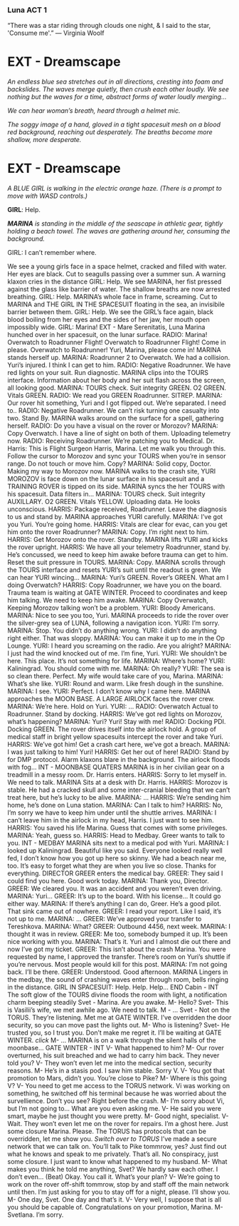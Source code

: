 ### Luna ACT 1

“There was a star riding through clouds one night, & I said to the star, 'Consume me'.”
― Virginia Woolf

# EXT - Dreamscape
_An endless blue sea stretches out in all directions, cresting into foam and backslides. The waves
merge quietly, then crush each other loudly. We see nothing but the waves for a time, abstract
forms of water loudly merging…_

_We can hear woman’s breath, heard through a helmet mic._

_The soggy image of a hand, gloved in a tight spacesuit mesh on a blood red background,
reaching out desperately. The breaths become more shallow, more desperate._

# EXT - Dreamscape
_A BLUE GIRL is walking in the electric orange haze. (There is a prompt to move with WASD
controls.)_

**GIRL**: Help.

_**MARINA** is standing in the middle of the seascape in athletic gear, tightly holding a beach towel.
The waves are gathering around her, consuming the background._

GIRL: I can’t remember where.

We see a young girls face in a space helmet, cracked and filled with water. Her eyes are black.
Cut to seagulls passing over a summer sun. A warning klaxon cries in the distance
GIRL: Help.
We see MARINA, her fist pressed against the glass like barrier of water. The shallow breaths are
now arrested breathing.
GIRL: Help.
MARINA’s whole face in frame, screaming.
Cut to MARINA and THE GIRL IN THE SPACESUIT floating in the sea, an invisibile barrier
between them.
GIRL: Help.
We see the GIRL’s face again, black blood boiling from her eyes and the sides of her jaw, her
mouth open impossibly wide.
GIRL: Marina!
EXT - Mare Serenitatis, Luna
Marina hunched over in her spacesuit, on the lunar surface.
RADIO: Marina! Overwatch to Roadrunner Flight! Overwatch to Roadrunner Flight! Come in
please. Overwatch to Roadrunner! Yuri, Marina, please come in!
MARINA stands herself up.
MARINA: Roadrunner 2 to Overwatch. We had a collision. Yuri’s injured. I think I can get to him.
RADIO: Negative Roadrunner. We have red lights on your suit. Run diagnostic.
MARINA clips into the TOURS interface. Information about her body and her suit flash across
the screen, all looking good.
MARINA: TOURS check. Suit integrity GREEN. O2 GREEN. Vitals GREEN.
RADIO: We read you GREEN Roadrunner. SITREP.
MARINA: Our rover hit something, Yuri and I got flipped out. We’re separated. I need to..
RADIO: Negative Roadrunner. We can’t risk turning one casualty into two. Stand By.
MARINA walks around on the surface for a spell, gathering herself.
RADIO: Do you have a visual on the rover or Morozov?
MARINA: Copy Overwatch. I have a line of sight on both of them. Uploading telemetry now.
RADIO: Receiving Roadrunner. We’re patching you to Medical.
Dr. Harris: This is Flight Surgeon Harris, Marina. Let me walk you through this. Follow the cursor
to Morozov and sync your TOURS when you’re in sensor range. Do not touch or move him.
Copy?
MARINA: Solid copy, Doctor. Making my way to Morozov now.
MARINA walks to the crash site, YURI MOROZOV is face down on the lunar surface in his
spacesuit and a TRAINING ROVER is tipped on its side. MARINA syncs the her TOURS with his
spacesuit. Data filters in…
MARINA: TOURS check. Suit integrity AUXILLARY. O2 GREEN. Vitals YELLOW. Uploading data.
He looks unconscious.
HARRIS: Package received, Roadrunner. Leave the diagnosis to us and stand by.
MARINA approaches YURI carefully.
MARINA: I’ve got you Yuri. You’re going home.
HARRIS: Vitals are clear for evac, can you get him onto the rover Roadrunner?
MARINA: Copy. I’m right next to him.
HARRIS: Get Morozov onto the rover. Standby.
MARINA lifts YURI and kicks the rover upright.
HARRIS: We have all your telemetry Roadrunner, stand by. He’s concussed, we need to keep him
awake before trauma can get to him. Reset the suit pressure in TOURS.
MARINA: Copy.
MARINA scrolls through the TOURS interface and resets YURI’s suit until the readout is green.
We can hear YURI wincing…
MARINA: Yuri’s GREEN. Rover’s GREEN. What am I doing Overwatch?
HARRIS: Copy Roadrunner, we have you on the board. Trauma team is waiting at GATE WINTER.
Proceed to coordinates and keep him talking. We need to keep him awake.
MARINA: Copy Overwatch, Keeping Morozov talking won’t be a problem.
YURI: Bloody Americans.
MARINA: Nice to see you too, Yuri.
MARINA proceeds to ride the rover over the silver-grey sea of LUNA, following a navigation icon.
YURI: I’m sorry.
MARINA: Stop. You didn’t do anything wrong.
YURI: I didn’t do anything right either. That was sloppy.
MARINA: You can make it up to me in the Op Lounge.
YURI: I heard you screaming on the radio. Are you alright?
MARINA: I just had the wind knocked out of me. I’m fine, Yuri.
YURI: We shouldn’t be here. This place. It’s not something for life.
MARINA: Where’s home?
YURI: Kaliningrad. You should come with me.
MARINA: Oh really?
YURI: The sea is so clean there. Perfect. My wife would take care of you, Marina.
MARINA: What’s she like.
YURI: Round and warm. Like fresh dough in the sunshine.
MARINA: I see.
YURI: Perfect. I don’t know why I came here.
MARINA approaches the MOON BASE. A LARGE AIRLOCK faces the rover crew.
MARINA: We’re here. Hold on Yuri.
YURI: …
RADIO: Overwatch Actual to Roadrunner. Stand by docking.
HARRIS: We’ve got red lights on Morozov, what’s happening?
MARINA: Yuri? Yuri! Stay with me!
RADIO: Docking PDI. Docking GREEN.
The rover drives itself into the airlock hold. A group of medical staff in bright yellow spacesuits
intercept the rover and take Yuri.
HARRIS: We’ve got him! Get a crash cart here, we’ve got a breach.
MARINA: I was just talking to him! Yuri!
HARRIS: Get her out of here!
RADIO: Stand by for DMP protocol.
Alarm klaxons blare in the background. The airlock floods with fog…
INT - MOONBASE QUATERS
MARINA is in her civilian gear on a treadmill in a messy room. Dr. Harris enters.
HARRIS: Sorry to let myself in. We need to talk.
MARINA Sits at a desk with Dr. Harris.
HARRIS: Morozov is stable. He had a cracked skull and some inter-cranial bleeding that we can’t
treat here, but he’s lucky to be alive.
MARINA: …
HARRIS: We’re sending him home, he’s done on Luna station.
MARINA: Can I talk to him?
HARRIS: No, I’m sorry we have to keep him under until the shuttle arrives.
MARINA: I can’t leave him in the airlock in my head, Harris. I just want to see him.
HARRIS: You saved his life Marina. Guess that comes with some privileges.
MARINA: Yeah, guess so.
HARRIS: Head to Medbay. Greer wants to talk to you.
INT - MEDBAY
MARINA sits next to a medical pod with Yuri.
MARINA: I looked up Kaliningrad. Beautiful like you said. Everyone looked really well fed, I don’t
know how you got up here so skinny. We had a beach near me, too. It’s easy to forget what they
are when you live so close. Thanks for everything.
DIRECTOR GREER enters the medical bay.
GREER: They said I could find you here. Good work today.
MARINA: Thank you, Director.
GREER: We cleared you. It was an accident and you weren’t even driving.
MARINA: Yuri…
GREER: It’s up to the board. With his license… It could go either way.
MARINA: If there’s anything I can do, Greer. He’s a good pilot. That sink came out of nowhere.
GREER: I read your report. Like I said, it’s not up to me.
MARINA: …
GREER: We’ve approved your transfer to Tereshkova.
MARINA: What?
GREER: Outbound 4456, next week.
MARINA: I thought it was in review.
GREER: Me too, somebody bumped it up. It’s been nice working with you.
MARINA: That’s it. Yuri and I almost die out there and now I’ve got my ticket.
GREER: This isn’t about the crash Marina. You were requested by name, I approved the transfer.
There’s room on Yuri’s shuttle if you’re nervous. Most people would kill for this post.
MARINA: I’m not going back. I’ll be there.
GREER: Understood. Good afternoon.
MARINA Lingers in the medbay, the sound of crashing waves enter through room, bells ringing
in the distance.
GIRL IN SPACESUIT: Help. Help. Help…
END
Cabin - INT
The soft glow of the TOURS divine floods the room with light, a notification charm beeping
steadily
Svet - Marina. Are you awake.
M- Hello?
Svet- This is Vasilii’s wife, we met awhile ago. We need to talk.
M - …
Svet - Not on the TORUS. They’re listening. Met me at GATE WINTER. I’ve overridden the door
security, so you can move past the lights out.
M- Who is listening?
Svet- He trusted you, so I trust you. Don’t make me regret it. I’ll be waiting at GATE WINTER.
*click*
M- …
MARINA is on a walk through the silent halls of the moonbase…
GATE WINTER - INT
V- What happened to him?
M- Our rover overturned, his suit breached and we had to carry him back. They never told you?
V- They won’t even let me into the medical section, security reasons.
M- He’s in a stasis pod. I saw him stable. Sorry V.
V- You got that promotion to Mars, didn’t you. You’re close to Pike?
M- Where is this going V?
V- You need to get me access to the TORUS network. Vi was working on something, he switched
off his terminal because he was worried about the survellience. Don’t you see? Right before the
crash.
M- I’m sorry about Vi, but I’m not going to… What are you even asking me.
V- He said you were smart, maybe he just thought you were pretty.
M- Good night, specialist.
V- Wait. They won’t even let me on the rover for repairs. I’m a ghost here. Just some closure
Marina. Please. The TORUS has protocols that can be overridden, let me show you.
*Switch over to TORUS*
I’ve made a secure network that we can talk on. You’ll talk to Pike tommrow, yes? Just find out
what he knows and speak to me privately. That’s all. No conspiracy, just some closure. I just
want to know what happened to my husband.
M- What makes you think he told me anything, Svet? We hardly saw each other. I don’t even…
(Beat) Okay. You call it. What’s your plan?
V- We’re going to work on the rover off-shift tommrow, stop by and staff off the main network
until then. I’m just asking for you to stay off for a night, please. I’ll show you.
M- One day, Svet. One day and that’s it.
V- Very well, I suppose that is all you should be capable of. Congratulations on your promotion,
Marina.
M- Svetlana. I’m sorry.
